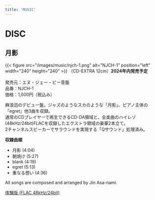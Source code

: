 ```yaml
---
title: 'MUSIC'
---
```


# DISC
## 月影
{{< figure src="/images/music/njch-1.png" alt="NJCH-1" position="left" width="240" height="240" >}}
（CD-EXTRA 12cm）**2024年内発売予定**<br>
<br>
発売元：エヌ・ジェー・ビー音盤<br>
品番：NJCH-1<br>
価格：1,000円（税込み）

麻浪迅のデビュー盤。ジャズのようなスカのような「月影」、ピアノ主体の「egret」他3曲を収録。<br>
通常のCDプレイヤーで再生できるCD-DA領域と、全楽曲のハイレゾ(48kHz/24bit)FLACを収録したエクストラ領域の豪華2本立て。<br>
2チャンネルスピーカーでサラウンドを実現する「Qサウンド」処理済み。

**収録曲順**
- 月影 (4:04)
- 朝焼け (5:27)
- blank (4:19)
- egret (5:13)
- 重なる想い (4:36)

All songs are composed and arranged by Jin Asa-nami.

[体験版 (FLAC 48kHz/24bit)](https://njb-fm.github.io/media/njch-1-sample.flac)
